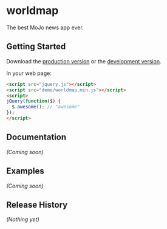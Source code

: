 # worldmap

The best MoJo news app ever.

## Getting Started
Download the [production version][min] or the [development version][max].

[min]: https://raw.github.com/motherjones/worldmap/master/demo/js/worldmap.min.js
[max]: https://raw.github.com/motherjones/worldmap/master/dev/js/worldmap.js

In your web page:

```html
<script src="jquery.js"></script>
<script src="demo/worldmap.min.js"></script>
<script>
jQuery(function($) {
  $.awesome(); // "awesome"
});
</script>
```

## Documentation
_(Coming soon)_

## Examples
_(Coming soon)_

## Release History
_(Nothing yet)_
